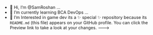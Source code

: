 - 👋 Hi, I’m @SamRoshan ...
- 🌱 I’m currently learning BCA DevOps ...
- 💞️ I’m Interested in game dev 
its a ✨ special ✨ repository because its `README.md` (this file) appears on your GitHub profile.
You can click the Preview link to take a look at your changes.
--->
